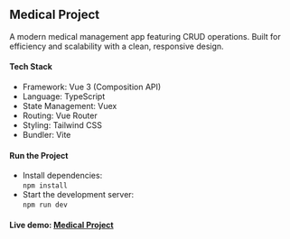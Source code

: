## Medical Project
A modern medical management app featuring CRUD operations. Built for efficiency and scalability with a clean, responsive design.

#### Tech Stack
- Framework: Vue 3 (Composition API)
- Language: TypeScript
- State Management: Vuex
- Routing: Vue Router
- Styling: Tailwind CSS
- Bundler: Vite

#### Run the Project
- Install dependencies:  
  ```npm install```
- Start the development server:  
  ```npm run dev```

#### Live demo: [Medical Project](https://medical-project-departments.netlify.app/)